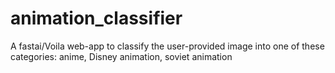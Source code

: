 # animation_classifier
A fastai/Voila web-app to classify the user-provided image into one of these categories: anime, Disney animation, soviet animation
